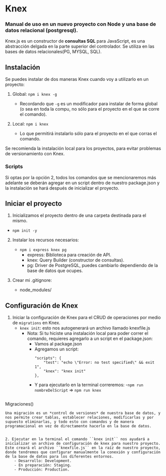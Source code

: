 # Knex 
### Manual de uso en un nuevo proyecto con Node y una base de datos relacional (postgresql).

Knex.js es un constructor de **consultas SQL** para JavaScript, es una abstracción delgada en la parte superior del controlador. Se utiliza en las bases de datos relacionales(PG, MYSQL, SQL).

## Instalación

Se puedes instalar de dos maneras Knex cuando voy a utilizarlo en un proyecto:

1. Global: `npm i knex -g` 
    - Recordando que `-g` es un modificador para instalar de forma global (o sea en toda la compu, no sólo para el proyecto en el que se corre el comando).

2. Local: `npm i knex`
    - Lo que permitirá instalarlo sólo para el proyecto en el que corras el comando.

Se recomienda la instalación local para los proyectos, para evitar problemas de versionamiento con Knex.

### Scripts

Si optas por la opción 2, todos los comandos que se mencionaremos más adelante se deberán agregar en un script dentro de nuestro package.json y la instalación se hará después de inicializar el proyecto.

## Iniciar el proyecto

1. Inicializamos el proyecto dentro de una carpeta destinada para el mismo.

- `npm init -y`
2. Instalar los recursos necesarios:
    - `npm i express knex pg`
        - express: Biblioteca para creación de API.
        - knex: Query Builder (constructor de consultas).
        - pg: Driver de PostgreSQL, puedes cambiarlo dependiendo de la base de datos que ocupes.

3. Crear mi .gitignore:
    - node_modules/

## Configuración de Knex

1. Iniciar la configuración de Knex para el CRUD de operaciones por medio de ``migrations`` en Knex.
    - `knex init`: esto nos autogenerará un archivo llamado knexfile.js
        - Nota: Si tu hiciste una instalación local para poder correr el comando, requieres agregarlo a un script en el package.json:
            - Vamos al package.json
            - Agregamos un script:
                ```
                "scripts": {
                    "test": "echo \"Error: no test specified\" && exit 1",
                    "knex": "knex init"
                },
                ```
            - Y para ejecutarlo en la terminal correremos:
                -`npm run nombreDelScript` => `npm run knex`
                ```
Migraciones()

    Una migración es un *control de versiones* de nuestra base de datos, y nos permite crear tablas, establecer relaciones, modificarlas y por supuesto eliminarlas, y todo esto con comandos y de manera programacional en vez de directamente hacerlo en la base de datos.

```    

2. Ejecutar en la terminal el comando ``knex init`` nos ayudará a inicializar un archivo de configuración de knex para nuestro proyecto.
Este creará el archivo ``knexfile.js`` en la raíz de nuestro proyecto, donde tendremos que configurar manualmente la conexión y configuración de la base de datos para los diferentes entornos.
    - Desarrollo: Development.
    - En preparación: Staging.
    - Producción: Production.



